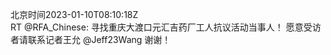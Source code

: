 北京时间2023-01-10T08:10:18Z<br>RT @RFA_Chinese: 寻找重庆大渡口元汇吉药厂工人抗议活动当事人！
愿意受访者请联系记者王允 @Jeff23Wang 谢谢！<br><br><br>